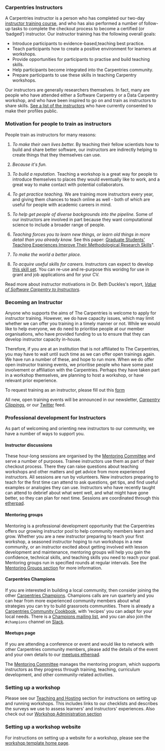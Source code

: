 ### Carpentries Instructors

A Carpentries instructor is a person who has completed our two-day [instructor training course](http://carpentries.github.io/instructor-training/), and who has also performed a number of follow-up tasks to complete the checkout process to become a certified (or ‘badged’) instructor. Our instructor training has the following overall goals:

- Introduce participants to evidence-based,teaching best practice.
- Teach participants how to create a positive environment for learners at workshops.
- Provide opportunities for participants to practise and build teaching skills.
- Help participants become integrated into the Carpentries community.
- Prepare participants to use these skills in teaching Carpentry workshops.

Our instructors are generally researchers themselves. In fact, many are people who have attended either a Software Carpentry or a Data Carpentry workshop, and who have been inspired to go on and train as instructors to share skills. [See a list of the instructors](https://carpentries.org/instructors/) who have currently consented to make their profiles public. 

### Motivation for people to train as instructors

People train as instructors for many reasons:

1. *To make their own lives better.* By teaching their fellow scientists how to build and share better software, our instructors are indirectly helping to create things that they themselves can use.

2. *Because it's fun.* 

3. *To build a reputation.* Teaching a workshop is a great way for people to introduce themselves to places they would eventually like to work, and a great way to make contact with potential collaborators.

4. *To get practice teaching.* We are training more instructors every year, and giving them chances to teach online as well - both of which are useful for people with academic careers in mind.

5. *To help get people of diverse backgrounds into the pipeline.* Some of our instructors are involved in part because they want computational science to include a broader range of people.

6. *Teaching forces you to learn new things, or learn old things in more detail than you already know.* See this paper: [Graduate Students' Teaching Experiences Improve Their Methodological Research Skills](http://science.sciencemag.org/content/333/6045/1037)".

7. *To make the world a better place.* 

8. *To acquire useful skills for careers.* Instructors can expect to develop [this skill set](https://github.com/carpentries/commons/blob/master/text-for-instructors.md). You can re-use and re-purpose this woridng for use in grant and job applications and for your CV.

Read more about instructor motivations in Dr. Beth Duckles's report, [*Value of Software Carpentry to Instructors*](https://software-carpentry.org/files/bib/duckles-instructor-engagement-2016.pdf).

### Becoming an Instructor

Anyone who supports the aims of The Carpentries is welcome to apply for instructor training. However, we do have capacity issues, which may limit whether we can offer you training in a timely manner or not. While we would like to help everyone, we do need to prioritise people at our member organisations, who have provided funding to us to ensure that they can develop instructor capacity in-house. 

Therefore, if you are at an institution that is not affiliated to The Carpentries, you may have to wait until such time as we can offer open trainings again. We have run a number of these, and hope to run more. When we do offer open instructor training events, we prioritise people who have some past involvement or affiliation with the Carpentries. Perhaps they have taken part in a workshop themselves, are planning to host a workshop, or have relevant prior experience. 

To request training as an instructor, please fill out this [form](https://amy.software-carpentry.org/forms/request_training/)

All new, open training events will be announced in our newsletter, [*Carpentry Clippings*](http://eepurl.com/cfODMH), or our [Twitter](https://twitter.com/thecarpentries) feed.

### Professional development for Instructors 

As part of welcoming and orienting new instructors to our community, we have a number of ways to support you.

#### Instructor discussions

These hour-long sessions are organised by the [Mentoring Committee](https://docs.carpentries.org/topic_folders/mentoring/mentoring-subcommittee.html) and serve a number of purposes. Trainee instructors use them as part of their checkout process. There they can raise questions about teaching workshops and other matters and get advice from more experienced instructors. All sessions are run by volunteers. New instructors preparing to teach for the first time can attend to ask questions, get tips, and find useful examples or analogies they can use. Instructors who have recently taught can attend to debrief about what went well, and what might have gone better, so they can plan for next time. Sessions are coordinated through this [etherpad](https://pad.carpentries.org/instructor-discussion). 


#### Mentoring groups

Mentoring is a professional development opportunity that the Carpentries offers our growing instructor pool to help community members learn and grow. Whether you are a new instructor preparing to teach your first workshop, a seasoned instructor hoping to run workshops in a new community, or an instructor excited about getting involved with lesson development and maintenance, mentoring groups will help you gain the confidence, technical skills, and teaching skills you need to reach your goal. Mentoring groups run in specified rounds at regular intervals. See the [Mentoring Groups section](https://docs.carpentries.org/topic_folders/mentoring/mentoring-groups.html) for more information. 

#### Carpentries Champions

If you are interested in building a local community, then consider joining the other [Carpentries Champions](https://pad.carpentries.org/champions). Champions calls are run quarterly and you can hear from more experienced community members about what strategies you can try to build grassroots communities. There is already a [Carpentries Community Cookbook](https://cookbook.carpentries.org/), with ‘recipes’ you can adapt for your local needs. There is a [Champions mailing list](https://carpentries.topicbox.com/groups/champions), and you can also join the `#champions` channel on [Slack](https://swc-slack-invite.herokuapp.com/).

#### Meetups page

If you are attending a conference or event and would like to network with other Carpentries community members, please add the details of the event and your own details to our [meetups etherpad](https://pad.carpentries.org/swc-events-meetup).

The [Mentoring Committee](https://docs.carpentries.org/topic_folders/mentoring/mentoring-subcommittee.html) manages the mentoring program, which supports instructors as they progress through training, teaching, curriculum development, and other community-related activities.


### Setting up a workshop

Please see our [Teaching and Hosting](https://docs.carpentries.org/topic_folders/hosts_instructors/index.html) section for instructions on setting up and running workshops. This includes links to our checklists and describes the surveys we use to assess learners' and instructors' experiences. Also check out our [Workshop Administration section](https://docs.carpentries.org/topic_folders/workshop_administration/index.html)

### Setting up a workshop website

For instructions on setting up a website for a workshop, please see the [workshop template home page](https://github.com/carpentries/workshop-template).
